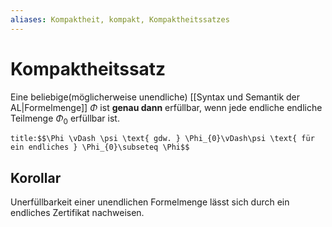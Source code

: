 ```yaml
---
aliases: Kompaktheit, kompakt, Kompaktheitssatzes
---
```

$\newcommand{\f}[1]{\mathcal{#1}}\newcommand{\F}[1]{\mathfrak{#1}}\newcommand{\b}[1]{\mathbb{#1}}$
# Kompaktheitssatz 
Eine beliebige(möglicherweise unendliche) [[Syntax und Semantik der AL|Formelmenge]] $\Phi$ ist **genau dann** erfüllbar, wenn jede endliche endliche Teilmenge $\Phi_0$ erfüllbar ist.
```ad-abstract
title:$$\Phi \vDash \psi \text{ gdw. } \Phi_{0}\vDash\psi \text{ für ein endliches } \Phi_{0}\subseteq \Phi$$
```

## Korollar
Unerfüllbarkeit einer unendlichen Formelmenge lässt sich durch ein endliches Zertifikat nachweisen.

